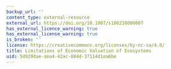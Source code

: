 ```yaml
---
backup_url: ''
content_type: external-resource
external_url: https://doi.org/10.1007/s100210000007
has_external_licence_warning: true
has_external_license_warning: true
is_broken: ''
license: https://creativecommons.org/licenses/by-nc-sa/4.0/
title: Limitations of Economic Valuation of Ecosystems
uid: 5d920dae-aea4-42ac-804d-37114d1ea6be
---
```

